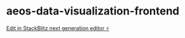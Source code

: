 # aeos-data-visualization-frontend

[Edit in StackBlitz next generation editor ⚡️](https://stackblitz.com/~/github.com/aproli90/aeos-data-visualization-frontend)